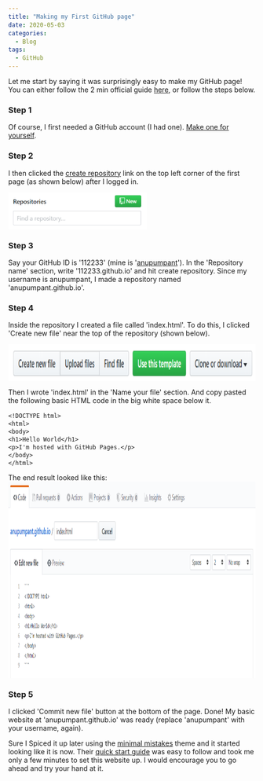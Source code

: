 ```yaml
---
title: "Making my First GitHub page"
date: 2020-05-03
categories:
  - Blog
tags:
  - GitHub
---
```


Let me start by saying it was surprisingly easy to make my GitHub page! You can either follow the 2 min official guide [here](https://pages.github.com/), or follow the steps below.

### Step 1
Of course, I first needed a GitHub account (I had one). [Make one for yourself](https://github.com/).

### Step 2
I then clicked the [create repository](https://github.com/new) link on the top left corner of the first page (as shown below) after I logged in.

<img src="/assets/images/create_rep_button.PNG" align="center" alt="Create repository button" height="75" />

### Step 3
Say your GitHub ID is  '112233' (mine is '[anupumpant](https:github.com/anupumpant)'). In the  'Repository name' section, write '112233.github.io' and hit create repository. Since my username is anupumpant, I made a repository named 'anupumpant.github.io'.

### Step 4
Inside the repository I created a file called 'index.html'.
To do this, I clicked 'Create new file' near the top of the repository (shown below).

<img src="/assets/images/createfile-button.PNG" align="center" alt="Create repository button" height="75" />

Then I wrote 'index.html' in the 'Name your file' section.
And copy pasted the following basic HTML code in the big white space below it.
```
<!DOCTYPE html>
<html>
<body>
<h1>Hello World</h1>
<p>I'm hosted with GitHub Pages.</p>
</body>
</html>
```

The end result looked like this:
<img src="/assets/images/createfile.PNG" align="center" alt="Create repository button" height="400" />

### Step 5
I clicked 'Commit new file' button at the bottom of the page. Done!
My basic website at 'anupumpant.github.io' was ready (replace 'anupumpant' with your username, again).

Sure I Spiced it up later using the [minimal mistakes](https://mmistakes.github.io/minimal-mistakes/) theme and it started looking like it is now. Their [quick start guide](https://mmistakes.github.io/minimal-mistakes/docs/quick-start-guide/) was easy to follow and took me only a few minutes to set this website up. I would encourage you to go ahead and try your hand at it.
